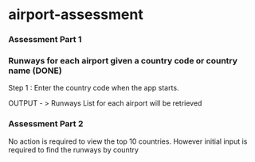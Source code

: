 # airport-assessment

### Assessment Part 1
### Runways for each airport given a country code or country name (DONE)

Step 1 : Enter the country code when the app starts.

OUTPUT - > Runways List for each airport will be retrieved 

### Assessment Part 2 

No action is required to view the top 10 countries. However initial input is required to find the runways by country
